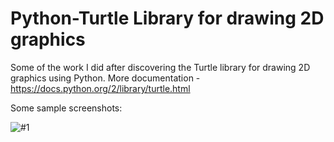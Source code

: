 # Python-Turtle Library for drawing 2D graphics
Some of the work I did after discovering the Turtle library for drawing 2D graphics using Python.
More documentation - https://docs.python.org/2/library/turtle.html

Some sample screenshots: 

![#1](https://s22.postimg.org/sy4iflt29/Screen_Shot_2016_08_28_at_5_11_04_PM.png "#1")

